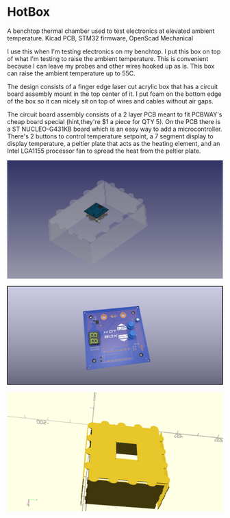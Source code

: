 # HotBox
A benchtop thermal chamber used to test electronics at elevated ambient temperature.  Kicad PCB, STM32 firmware, OpenScad Mechanical

I use this when I'm testing electronics on my benchtop.  I put this box on top of what I'm testing to raise the ambient temperature.  This is convenient because I can leave my probes and other wires hooked up as is.
This box can raise the ambient temperature up to 55C.

The design consists of a finger edge laser cut acrylic box that has a circuit board assembly mount in the top center of it.  I put foam on the bottom edge of the box so it can nicely sit on top of wires and cables without air gaps.  

The circuit board assembly consists of a 2 layer PCB meant to fit PCBWAY's cheap board special (hint,they're $1 a piece for QTY 5).  On the PCB there is a ST NUCLEO-G431KB board which is an easy way to add a microcontroller.  There's 2 buttons to control temperature setpoint, a 7 segment display to display temperature, a peltier plate that acts as the heating element, and an Intel LGA1155 processor fan to spread the heat from the peltier plate.

![](3D.png?raw=true)

![](PCB.png?raw=true)

![](OpenScad.png?raw=true)
